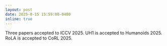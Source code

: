 ```yaml
---
layout: post
date: 2025-8-15 15:59:00-0400
inline: true
---
```


Three papers accepted to ICCV 2025. UH1 is accepted to Humanoids 2025. RoLA is accepted to CoRL 2025. 